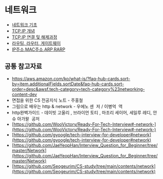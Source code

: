 # 네트워크

- [네트워크 기초](./%EB%84%A4%ED%8A%B8%EC%9B%8C%ED%81%AC%EA%B8%B0%EC%B4%88/README.md)
- [TCP.IP 개념](./TCP.IP%EA%B0%9C%EB%85%90/README.md)
- [TCP.IP 연결 및 해제과정](./TCP.IP%EC%97%B0%EA%B2%B0%20%EB%B0%8F%20%ED%95%B4%EC%A0%9C%20%EA%B3%BC%EC%A0%95/README.md)
- [라우팅, 라우터, 게이트웨이](./라우팅,라우터,게이트웨이/README.md)
- [IP주소,MAC주소,ARP,RARP](./IP주소,MAC주소,ARP,RARP/README.md)

## 공통 참고자료

- https://aws.amazon.com/ko/what-is/?faq-hub-cards.sort-by=item.additionalFields.sortDate&faq-hub-cards.sort-order=desc&awsf.tech-category=tech-category%23networking-content-dev
- 면접을 위한 CS 전공지식 노트 - 주홍철
- 그림으로 배우는 http & network - 우에노 센  저 / 이병억  역
- http완벽가이드 - 데이빗 고울리 , 브라이언 토티 , 마조리 세이어, 세일루 레디, 안슈 아가왈  공저
- [https://github.com/WooVictory/Ready-For-Tech-Interview#-network-](https://github.com/WooVictory/Ready-For-Tech-Interview#-network-)
- [https://github.com/gyoogle/tech-interview-for-developer#network](https://github.com/gyoogle/tech-interview-for-developer#network)
- [https://github.com/JaeYeopHan/Interview_Question_for_Beginner/tree/master/Network](https://github.com/JaeYeopHan/Interview_Question_for_Beginner/tree/master/Network)
- [https://github.com/Seogeurim/CS-study/tree/main/contents/network](https://github.com/Seogeurim/CS-study/tree/main/contents/network)
